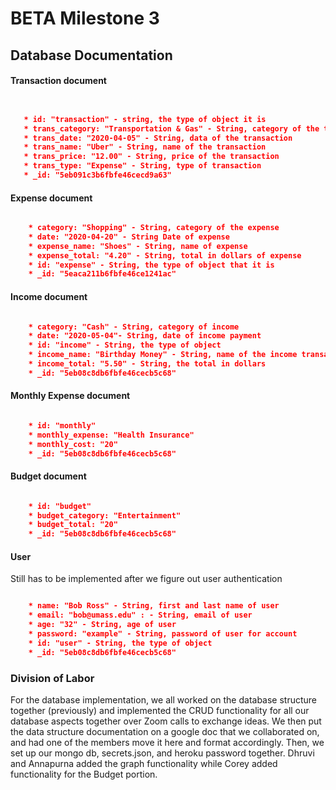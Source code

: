 # BETA Milestone 3

## Database Documentation

 #### Transaction document
 ```json
 

    * id: "transaction" - string, the type of object it is
    * trans_category: "Transportation & Gas" - String, category of the transaction
    * trans_date: "2020-04-05" - String, data of the transaction
    * trans_name: "Uber" - String, name of the transaction
    * trans_price: "12.00" - String, price of the transaction
    * trans_type: "Expense" - String, type of transaction
    * _id: "5eb091c3b6fbfe46cecd9a63"

```

#### Expense document
```json 

    * category: "Shopping" - String, category of the expense
    * date: "2020-04-20" - String Date of expense
    * expense_name: "Shoes" - String, name of expense
    * expense_total: "4.20" - String, total in dollars of expense
    * id: "expense" - String, the type of object that it is
    * _id: "5eaca211b6fbfe46ce1241ac"

```

#### Income document
```json 

    * category: "Cash" - String, category of income
    * date: "2020-05-04"- String, date of income payment
    * id: "income" - String, the type of object
    * income_name: "Birthday Money" - String, name of the income transaction
    * income_total: "5.50" - String, the total in dollars
    * _id: "5eb08c8db6fbfe46cecb5c68"

```

#### Monthly Expense document
```json

    * id: "monthly"
    * monthly_expense: "Health Insurance"
    * monthly_cost: "20"
    * _id: "5eb08c8db6fbfe46cecb5c68"

```

#### Budget document
```json

    * id: "budget"
    * budget_category: "Entertainment"
    * budget_total: "20"
    * _id: "5eb08c8db6fbfe46cecb5c68"
```


#### User

Still has to be implemented after we figure out user authentication

```json 

    * name: "Bob Ross" - String, first and last name of user
    * email: "bob@umass.edu" : - String, email of user
    * age: "32" - String, age of user
    * password: "example" - String, password of user for account
    * id: "user" - String, the type of object
    * _id: "5eb08c8db6fbfe46cecb5c68"

```

### Division of Labor

For the database implementation, we all worked on the database structure together (previously) and implemented the CRUD functionality for all our database aspects together over Zoom calls to exchange ideas.  We then put the data structure documentation on a google doc that we collaborated on, and had one of  the members move it here and format accordingly. Then, we set up our mongo db, secrets.json, and heroku password together. Dhruvi and Annapurna added the graph functionality while Corey added functionality for the Budget portion.

